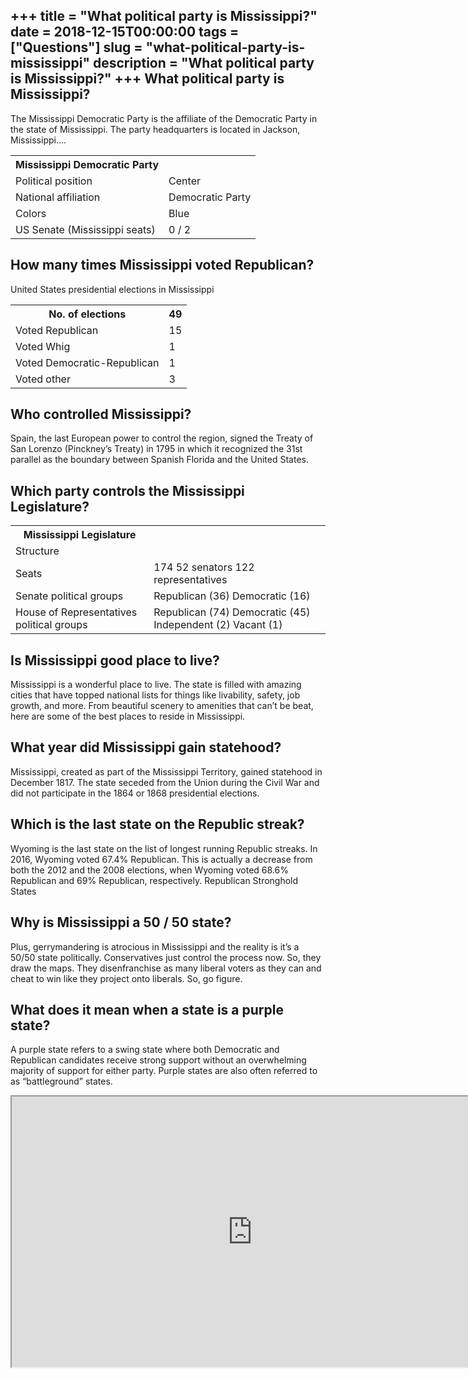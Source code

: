 +++
title = "What political party is Mississippi?"
date = 2018-12-15T00:00:00
tags = ["Questions"]
slug = "what-political-party-is-mississippi"
description = "What political party is Mississippi?"
+++
What political party is Mississippi?
------------------------------------

The Mississippi Democratic Party is the affiliate of the Democratic Party in the state of Mississippi. The party headquarters is located in Jackson, Mississippi….

<table><tr><th>Mississippi Democratic Party</th></tr><tr><td>Political position</td><td>Center</td></tr><tr><td>National affiliation</td><td>Democratic Party</td></tr><tr><td>Colors</td><td>Blue</td></tr><tr><td>US Senate (Mississippi seats)</td><td>0 / 2</td></tr></table>

How many times Mississippi voted Republican?
--------------------------------------------

United States presidential elections in Mississippi

<table><tr><th>No. of elections</th><th>49</th></tr><tr><td>Voted Republican</td><td>15</td></tr><tr><td>Voted Whig</td><td>1</td></tr><tr><td>Voted Democratic-Republican</td><td>1</td></tr><tr><td>Voted other</td><td>3</td></tr></table>

Who controlled Mississippi?
---------------------------

Spain, the last European power to control the region, signed the Treaty of San Lorenzo (Pinckney’s Treaty) in 1795 in which it recognized the 31st parallel as the boundary between Spanish Florida and the United States.

Which party controls the Mississippi Legislature?
-------------------------------------------------

<table><tr><th>Mississippi Legislature</th></tr><tr><td>Structure</td></tr><tr><td>Seats</td><td>174 52 senators 122 representatives</td></tr><tr><td>Senate political groups</td><td>Republican (36) Democratic (16)</td></tr><tr><td>House of Representatives political groups</td><td>Republican (74) Democratic (45) Independent (2) Vacant (1)</td></tr></table>

Is Mississippi good place to live?
----------------------------------

Mississippi is a wonderful place to live. The state is filled with amazing cities that have topped national lists for things like livability, safety, job growth, and more. From beautiful scenery to amenities that can’t be beat, here are some of the best places to reside in Mississippi.

What year did Mississippi gain statehood?
-----------------------------------------

Mississippi, created as part of the Mississippi Territory, gained statehood in December 1817. The state seceded from the Union during the Civil War and did not participate in the 1864 or 1868 presidential elections.

Which is the last state on the Republic streak?
-----------------------------------------------

Wyoming is the last state on the list of longest running Republic streaks. In 2016, Wyoming voted 67.4% Republican. This is actually a decrease from both the 2012 and the 2008 elections, when Wyoming voted 68.6% Republican and 69% Republican, respectively. Republican Stronghold States

Why is Mississippi a 50 / 50 state?
-----------------------------------

Plus, gerrymandering is atrocious in Mississippi and the reality is it’s a 50/50 state politically. Conservatives just control the process now. So, they draw the maps. They disenfranchise as many liberal voters as they can and cheat to win like they project onto liberals. So, go figure.

What does it mean when a state is a purple state?
-------------------------------------------------

A purple state refers to a swing state where both Democratic and Republican candidates receive strong support without an overwhelming majority of support for either party. Purple states are also often referred to as “battleground” states.

<iframe allow="accelerometer; autoplay; clipboard-write; encrypted-media; gyroscope; picture-in-picture" allowfullscreen="" class="__youtube_prefs__  epyt-is-override  no-lazyload" data-no-lazy="1" data-origheight="433" data-origwidth="770" data-skipgform_ajax_framebjll="" height="433" id="_ytid_94470" loading="lazy" src="https://www.youtube.com/embed/isXOBAOa6SA?enablejsapi=1&autoplay=0&cc_load_policy=0&cc_lang_pref=&iv_load_policy=1&loop=0&modestbranding=0&rel=1&fs=1&playsinline=0&autohide=2&theme=dark&color=red&controls=1&" title="YouTube player" width="770"></iframe>